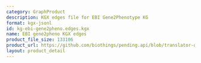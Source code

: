 ```yaml
---
category: GraphProduct
description: KGX edges file for EBI Gene2Phenotype KG
format: kgx-jsonl
id: kg-ebi-gene2pheno.edges.kgx
name: EBI gene2pheno KGX edges
product_file_size: 133106
product_url: https://github.com/biothings/pending.api/blob/translator-output/plugins/ebi_gene2phenotype/EBIgene2pheno_kgx_edges.jsonl
layout: product_detail
---
```

